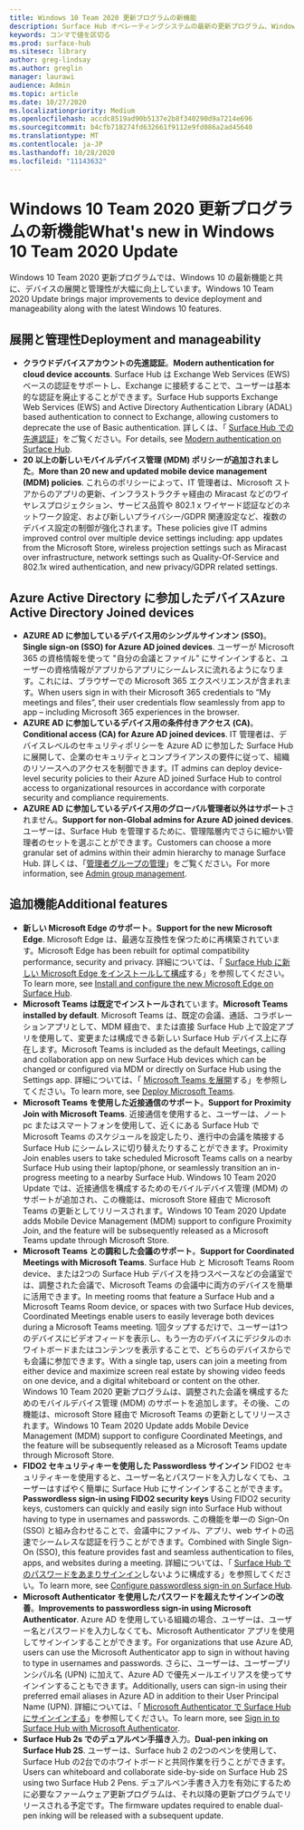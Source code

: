 ```yaml
---
title: Windows 10 Team 2020 更新プログラムの新機能
description: Surface Hub オペレーティングシステムの最新の更新プログラム、Windows 10 Team 2020 更新プログラムの新機能を確認してください。
keywords: コンマで値を区切る
ms.prod: surface-hub
ms.sitesec: library
author: greg-lindsay
ms.author: greglin
manager: laurawi
audience: Admin
ms.topic: article
ms.date: 10/27/2020
ms.localizationpriority: Medium
ms.openlocfilehash: accdc8519ad90b5137e2b8f340290d9a7214e696
ms.sourcegitcommit: b4cfb718274fd632661f9112e9fd086a2ad45640
ms.translationtype: MT
ms.contentlocale: ja-JP
ms.lasthandoff: 10/28/2020
ms.locfileid: "11143632"
---
```

# <span data-ttu-id="21fbe-104">Windows 10 Team 2020 更新プログラムの新機能</span><span class="sxs-lookup"><span data-stu-id="21fbe-104">What's new in Windows 10 Team 2020 Update</span></span>

<span data-ttu-id="21fbe-105">Windows 10 Team 2020 更新プログラムでは、Windows 10 の最新機能と共に、デバイスの展開と管理性が大幅に向上しています。</span><span class="sxs-lookup"><span data-stu-id="21fbe-105">Windows 10 Team 2020 Update brings major improvements to device deployment and manageability along with the latest Windows 10 features.</span></span>

##  <span data-ttu-id="21fbe-106">展開と管理性</span><span class="sxs-lookup"><span data-stu-id="21fbe-106">Deployment and manageability</span></span>

- <span data-ttu-id="21fbe-107">**クラウドデバイスアカウントの先進認証**。</span><span class="sxs-lookup"><span data-stu-id="21fbe-107">**Modern authentication for cloud device accounts**.</span></span> <span data-ttu-id="21fbe-108">Surface Hub は Exchange Web Services (EWS) ベースの認証をサポートし、Exchange に接続することで、ユーザーは基本的な認証を廃止することができます。</span><span class="sxs-lookup"><span data-stu-id="21fbe-108">Surface Hub supports Exchange Web Services (EWS) and Active Directory Authentication Library (ADAL) based authentication to connect to Exchange, allowing customers to deprecate the use of Basic authentication.</span></span> <span data-ttu-id="21fbe-109">詳しくは、「 [Surface Hub での先進認証](https://docs.microsoft.com/surface-hub/surface-hub-modern-auth)」をご覧ください。</span><span class="sxs-lookup"><span data-stu-id="21fbe-109">For details, see [Modern authentication on Surface Hub](https://docs.microsoft.com/surface-hub/surface-hub-modern-auth).</span></span>
- <span data-ttu-id="21fbe-110">**20 以上の新しいモバイルデバイス管理 (MDM) ポリシーが追加されました**。</span><span class="sxs-lookup"><span data-stu-id="21fbe-110">**More than 20 new and updated mobile device management (MDM) policies**.</span></span>      <span data-ttu-id="21fbe-111">これらのポリシーによって、IT 管理者は、Microsoft ストアからのアプリの更新、インフラストラクチャ経由の Miracast などのワイヤレスプロジェクション、サービス品質や 802.1 x ワイヤード認証などのネットワーク設定、および新しいプライバシー/GDPR 関連設定など、複数のデバイス設定の制御が強化されます。</span><span class="sxs-lookup"><span data-stu-id="21fbe-111">These policies give IT admins improved control over multiple device settings including: app updates from the Microsoft Store, wireless projection settings such as Miracast over infrastructure, network settings such as Quality-Of-Service and 802.1x wired authentication, and new privacy/GDPR related settings.</span></span>

##  <span data-ttu-id="21fbe-112">Azure Active Directory に参加したデバイス</span><span class="sxs-lookup"><span data-stu-id="21fbe-112">Azure Active Directory Joined devices</span></span>

- <span data-ttu-id="21fbe-113">**AZURE AD に参加しているデバイス用のシングルサインオン (SSO)**。</span><span class="sxs-lookup"><span data-stu-id="21fbe-113">**Single sign-on (SSO) for Azure AD joined devices**.</span></span> <span data-ttu-id="21fbe-114">ユーザーが Microsoft 365 の資格情報を使って "自分の会議とファイル" にサインインすると、ユーザーの資格情報がアプリからアプリにシームレスに流れるようになります。これには、ブラウザーでの Microsoft 365 エクスペリエンスが含まれます。</span><span class="sxs-lookup"><span data-stu-id="21fbe-114">When users sign in with their Microsoft 365 credentials to “My meetings and files”, their user credentials flow seamlessly from app to app – including Microsoft 365 experiences in the browser.</span></span>
- <span data-ttu-id="21fbe-115">**AZURE AD に参加しているデバイス用の条件付きアクセス (CA)**。</span><span class="sxs-lookup"><span data-stu-id="21fbe-115">**Conditional access (CA) for Azure AD joined devices**.</span></span>       <span data-ttu-id="21fbe-116">IT 管理者は、デバイスレベルのセキュリティポリシーを Azure AD に参加した Surface Hub に展開して、企業のセキュリティとコンプライアンスの要件に従って、組織のリソースへのアクセスを制御できます。</span><span class="sxs-lookup"><span data-stu-id="21fbe-116">IT admins can deploy device-level security policies to their Azure AD joined Surface Hub to control access to organizational resources in accordance with corporate security and compliance requirements.</span></span>
- <span data-ttu-id="21fbe-117">**AZURE AD に参加しているデバイス用のグローバル管理者以外はサポート**されません。</span><span class="sxs-lookup"><span data-stu-id="21fbe-117">**Support for non-Global admins for Azure AD joined devices**.</span></span>       <span data-ttu-id="21fbe-118">ユーザーは、Surface Hub を管理するために、管理階層内でさらに細かい管理者のセットを選ぶことができます。</span><span class="sxs-lookup"><span data-stu-id="21fbe-118">Customers can choose a more granular set of admins within their admin hierarchy to manage Surface Hub.</span></span> <span data-ttu-id="21fbe-119">詳しくは、「[管理者グループの管理](https://docs.microsoft.com/surface-hub/admin-group-management-for-surface-hub)」をご覧ください。</span><span class="sxs-lookup"><span data-stu-id="21fbe-119">For more information, see [Admin group management](https://docs.microsoft.com/surface-hub/admin-group-management-for-surface-hub).</span></span>


## <span data-ttu-id="21fbe-120">追加機能</span><span class="sxs-lookup"><span data-stu-id="21fbe-120">Additional features</span></span>


- <span data-ttu-id="21fbe-121">**新しい Microsoft Edge のサポート**。</span><span class="sxs-lookup"><span data-stu-id="21fbe-121">**Support for the new Microsoft Edge**.</span></span> <span data-ttu-id="21fbe-122">Microsoft Edge は、最適な互換性を保つために再構築されています。</span><span class="sxs-lookup"><span data-stu-id="21fbe-122">Microsoft Edge has been rebuilt for optimal compatibility performance, security and privacy.</span></span> <span data-ttu-id="21fbe-123">詳細については、「 [Surface Hub に新しい Microsoft Edge をインストールして構成](https://docs.microsoft.com/surface-hub/surface-hub-install-chromium-edge)する」を参照してください。</span><span class="sxs-lookup"><span data-stu-id="21fbe-123">To learn more, see [Install and configure the new Microsoft Edge on Surface Hub](https://docs.microsoft.com/surface-hub/surface-hub-install-chromium-edge).</span></span>
- <span data-ttu-id="21fbe-124">**Microsoft Teams は既定でインストールされ**ています。</span><span class="sxs-lookup"><span data-stu-id="21fbe-124">**Microsoft Teams installed by default**.</span></span>        <span data-ttu-id="21fbe-125">Microsoft Teams は、既定の会議、通話、コラボレーションアプリとして、MDM 経由で、または直接 Surface Hub 上で設定アプリを使用して、変更または構成できる新しい Surface Hub デバイス上に存在します。</span><span class="sxs-lookup"><span data-stu-id="21fbe-125">Microsoft Teams is included as the default Meetings, calling and collaboration app on new Surface Hub devices which can be changed or configured via MDM or directly on Surface Hub using the Settings app.</span></span> <span data-ttu-id="21fbe-126">詳細については、「 [Microsoft Teams を展開](https://docs.microsoft.com/MicrosoftTeams/teams-surface-hub)する」を参照してください。</span><span class="sxs-lookup"><span data-stu-id="21fbe-126">To learn more, see [Deploy Microsoft Teams](https://docs.microsoft.com/MicrosoftTeams/teams-surface-hub).</span></span>
- <span data-ttu-id="21fbe-127">**Microsoft Teams を使用した近接通信のサポート**。</span><span class="sxs-lookup"><span data-stu-id="21fbe-127">**Support for Proximity Join with Microsoft Teams**.</span></span>  <span data-ttu-id="21fbe-128">近接通信を使用すると、ユーザーは、ノート pc またはスマートフォンを使用して、近くにある Surface Hub で Microsoft Teams のスケジュールを設定したり、進行中の会議を隣接する Surface Hub にシームレスに切り替えたりすることができます。</span><span class="sxs-lookup"><span data-stu-id="21fbe-128">Proximity Join enables users to take scheduled Microsoft Teams calls on a nearby Surface Hub using their laptop/phone, or seamlessly transition an in-progress meeting to a nearby Surface Hub.</span></span> <span data-ttu-id="21fbe-129">Windows 10 Team 2020 Update では、近接通信を構成するためのモバイルデバイス管理 (MDM) のサポートが追加され、この機能は、microsoft Store 経由で Microsoft Teams の更新としてリリースされます。</span><span class="sxs-lookup"><span data-stu-id="21fbe-129">Windows 10 Team 2020 Update adds Mobile Device Management (MDM) support to configure Proximity Join, and the feature will be subsequently released as a Microsoft Teams update through Microsoft Store.</span></span>
- <span data-ttu-id="21fbe-130">**Microsoft Teams との調和した会議のサポート**。</span><span class="sxs-lookup"><span data-stu-id="21fbe-130">**Support for Coordinated Meetings with Microsoft Teams**.</span></span> <span data-ttu-id="21fbe-131">Surface Hub と Microsoft Teams Room device、または2つの Surface Hub デバイスを持つスペースなどの会議室では、調整された会議で、Microsoft Teams の会議中に両方のデバイスを簡単に活用できます。</span><span class="sxs-lookup"><span data-stu-id="21fbe-131">In meeting rooms that feature a Surface Hub and a Microsoft Teams Room device, or spaces with two Surface Hub devices, Coordinated Meetings enable users to easily leverage both devices during a Microsoft Teams meeting.</span></span> <span data-ttu-id="21fbe-132">1回タップするだけで、ユーザーは1つのデバイスにビデオフィードを表示し、もう一方のデバイスにデジタルのホワイトボードまたはコンテンツを表示することで、どちらのデバイスからでも会議に参加できます。</span><span class="sxs-lookup"><span data-stu-id="21fbe-132">With a single tap, users can join a meeting from either device and maximize screen real estate by showing video feeds on one device, and a digital whiteboard or content on the other.</span></span> <span data-ttu-id="21fbe-133">Windows 10 Team 2020 更新プログラムは、調整された会議を構成するためのモバイルデバイス管理 (MDM) のサポートを追加します。その後、この機能は、microsoft Store 経由で Microsoft Teams の更新としてリリースされます。</span><span class="sxs-lookup"><span data-stu-id="21fbe-133">Windows 10 Team 2020 Update adds Mobile Device Management (MDM) support to configure Coordinated Meetings, and the feature will be subsequently released as a Microsoft Teams update through Microsoft Store.</span></span>
- <span data-ttu-id="21fbe-134">**FIDO2 セキュリティキーを使用した Passwordless サインイン**     FIDO2 セキュリティキーを使用すると、ユーザー名とパスワードを入力しなくても、ユーザーはすばやく簡単に Surface Hub にサインインすることができます。</span><span class="sxs-lookup"><span data-stu-id="21fbe-134">**Passwordless sign-in using FIDO2 security keys**     Using FIDO2 security keys, customers can quickly and easily sign into Surface Hub without having to type in usernames and passwords.</span></span> <span data-ttu-id="21fbe-135">この機能を単一の Sign-On (SSO) と組み合わせることで、会議中にファイル、アプリ、web サイトの迅速でシームレスな認証を行うことができます。</span><span class="sxs-lookup"><span data-stu-id="21fbe-135">Combined with Single Sign-On (SSO), this feature provides fast and seamless authentication to files, apps, and websites during a meeting.</span></span> <span data-ttu-id="21fbe-136">詳細については、「 [Surface Hub でのパスワードをあまりサインイン](https://docs.microsoft.com/surface-hub/surface-hub-2s-phone-authenticate)しないように構成する」を参照してください。</span><span class="sxs-lookup"><span data-stu-id="21fbe-136">To learn more, see [Configure passwordless sign-in on Surface Hub](https://docs.microsoft.com/surface-hub/surface-hub-2s-phone-authenticate).</span></span>
- <span data-ttu-id="21fbe-137">**Microsoft Authenticator を使用したパスワードを超えたサインインの改善**。</span><span class="sxs-lookup"><span data-stu-id="21fbe-137">**Improvements to passwordless sign-in using Microsoft Authenticator**.</span></span>  <span data-ttu-id="21fbe-138">Azure AD を使用している組織の場合、ユーザーは、ユーザー名とパスワードを入力しなくても、Microsoft Authenticator アプリを使用してサインインすることができます。</span><span class="sxs-lookup"><span data-stu-id="21fbe-138">For organizations that use Azure AD, users can use the Microsoft Authenticator app to sign in without having to type in usernames and passwords.</span></span> <span data-ttu-id="21fbe-139">さらに、ユーザーは、ユーザープリンシパル名 (UPN) に加えて、Azure AD で優先メールエイリアスを使ってサインインすることもできます。</span><span class="sxs-lookup"><span data-stu-id="21fbe-139">Additionally, users can sign-in using their preferred email aliases in Azure AD in addition to their User Principal Name (UPN).</span></span> <span data-ttu-id="21fbe-140">詳細については、「 [Microsoft Authenticator で Surface Hub にサインインする](https://docs.microsoft.com/surface-hub/surface-hub-authenticator-app)」を参照してください。</span><span class="sxs-lookup"><span data-stu-id="21fbe-140">To learn more, see [Sign in to Surface Hub with Microsoft Authenticator](https://docs.microsoft.com/surface-hub/surface-hub-authenticator-app).</span></span>
- <span data-ttu-id="21fbe-141">**Surface Hub 2s でのデュアルペン手描き**入力。</span><span class="sxs-lookup"><span data-stu-id="21fbe-141">**Dual-pen inking on Surface Hub 2S**.</span></span>   <span data-ttu-id="21fbe-142">ユーザーは、Surface hub 2 の2つのペンを使用して、Surface Hub の2台でのホワイトボードと共同作業を行うことができます。</span><span class="sxs-lookup"><span data-stu-id="21fbe-142">Users can whiteboard and collaborate side-by-side on Surface Hub 2S using two Surface Hub 2 Pens.</span></span> <span data-ttu-id="21fbe-143">デュアルペン手書き入力を有効にするために必要なファームウェア更新プログラムは、それ以降の更新プログラムでリリースされる予定です。</span><span class="sxs-lookup"><span data-stu-id="21fbe-143">The firmware updates required to enable dual-pen inking will be released with a subsequent update.</span></span>

 
 
 
